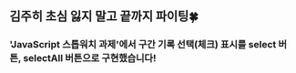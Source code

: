 ## 김주히 초심 잃지 말고 끝까지 파이팅🍀

### 'JavaScript 스톱워치 과제'에서 구간 기록 선택(체크) 표시를 select 버튼, selectAll 버튼으로 구현했습니다!
